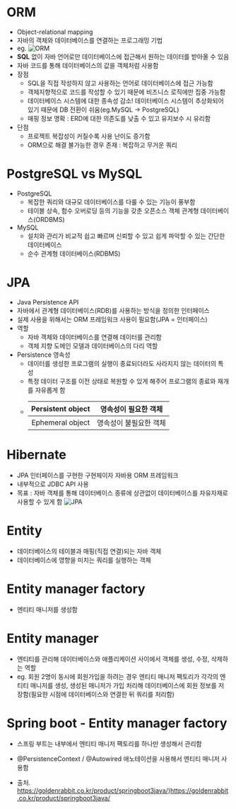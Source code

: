 # ORM
- Object-relational mapping
- 자바의 객체와 데이터베이스를 연결하는 프로그래밍 기법
- eg. ![ORM](https://github.com/7ahyeon/everyday-spring-study/assets/107123698/38384629-4d50-4dd5-b4c6-3513497079ca)
- **SQL** 없이 자바 언어로만 데이터베이스에 접근해서 원하는 데이터를 받아올 수 있음
- 자바 코드를 통해 데이터베이스의 값을 객체처럼 사용함
- 장점
  - SQL을 직접 작성하지 않고 사용하는 언어로 데이터베이스에 접근 가능함
  - 객체지향적으로 코드를 작성할 수 있기 때문에 비즈니스 로직에만 집중 가능함
  - 데이터베이스 시스템에 대한 종속성 감소! 데이터베이스 시스템이 추상화되어 있기 때문에 DB 전환이 쉬움(eg.MySQL -> PostgreSQL) 
  - 매핑 정보 명확 : ERD에 대한 의존도를 낮출 수 있고 유지보수 시 유리함
- 단점
  - 프로젝트 복잡성이 커질수록 사용 난이도 증가함
  - ORM으로 해결 불가능한 경우 존재 : 복잡하고 무거운 쿼리

 # PostgreSQL vs MySQL
 - PostgreSQL
   - 복잡한 쿼리와 대규모 데이터베이스를 다룰 수 있는 기능이 풍부함
   - 테이블 상속, 함수 오버로딩 등의 기능을 갖춘 오픈소스 객체 관계형 데이터베이스(ORDBMS)
- MySQL
  - 설치와 관리가 비교적 쉽고 빠르며 신뢰할 수 있고 쉽게 파악할 수 있는 간단한 데이터베이스
  - 순수 관계형 데이터베이스(RDBMS)

# JPA
- Java Persistence API
- 자바에서 관계형 데이터베이스(RDB)를 사용하는 방식을 정의한 인터페이스
- 실제 사용을 위해서는 ORM 프레임워크 사용이 필요함(JPA = 인터페이스)
- 역할
  - 자바 객체와 데이터베이스를 연결해 데이터를 관리함
  - 객체 지향 도메인 모델과 데이터베이스의 다리 역할
- Persistence 영속성
  - 데이터를 생성한 프로그램의 실행이 종료되더라도 사라지지 않는 데이터의 특성
  - 특정 데이터 구조를 이전 상태로 복원할 수 있게 해주어 프로그램의 종료와 재개를 자유롭게 함
  - |Persistent object|영속성이 필요한 객체|
    |:--:|:--:|
    |Ephemeral object|영속성이 불필요한 객체|

# Hibernate
- JPA 인터페이스를 구현한 구현체이자 자바용 ORM 프레임워크
- 내부적으로 JDBC API 사용
- 목표 : 자바 객체를 통해 데이터베이스 종류에 상관없이 데이터베이스를 자유자재로 사용할 수 있게 함
![JPA](https://github.com/7ahyeon/everyday-spring-study/assets/107123698/cf59aa9e-9342-4e5e-a523-c4df8696695f)

# Entity
- 데이터베이스의 테이블과 매핑(직접 연결)되는 자바 객체
- 데이터베이스에 영향을 미치는 쿼리를 실행하는 객체

# Entity manager factory
- 엔티티 매니저를 생성함

# Entity manager
- 엔티티를 관리해 데이터베이스와 애플리케이션 사이에서 객체를 생성, 수정, 삭제하는 역할
- eg. 회원 2명이 동시에 회원가입을 하려는 경우 엔티티 매니저 팩토리가 각각의 엔티티 매니저를 생성, 생성된 매니저가 가입 처리해 데이터베이스에 회원 정보를 저장함(필요한 시점에 데이터베이스와 연결한 뒤 쿼리를 처리함)

# Spring boot - Entity manager factory
- 스프링 부트는 내부에서 엔티티 매니저 팩토리를 하나만 생성해서 관리함
- @PersistenceContext / @Autowired 애노테이션을 사용해서 엔티티 매니저 사용함



- 출처. https://goldenrabbit.co.kr/product/springboot3java/)https://goldenrabbit.co.kr/product/springboot3java/
